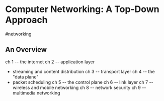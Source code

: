 # Computer Networking: A Top-Down Approach
#networking 
## An Overview
ch 1 -- the internet
ch 2 -- application layer
- streaming and content distribution
ch 3 -- transport layer 
ch 4 -- the "data plane"
- packet scheduling
ch 5 -- the control plane
ch 6 -- link layer
ch 7 -- wireless and mobile networking
ch 8 -- network security
ch 9 -- multimedia networking


